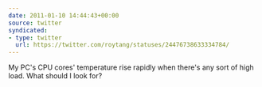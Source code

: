 ```yaml
---
date: 2011-01-10 14:44:43+00:00
source: twitter
syndicated:
- type: twitter
  url: https://twitter.com/roytang/statuses/24476738633334784/
---
```


My PC's CPU cores' temperature rise rapidly when there's any sort of high load. What should I look for?